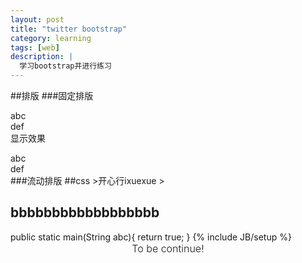 ```yaml
---
layout: post
title: "twitter bootstrap"
category: learning
tags: [web]
description: |
  学习bootstrap并进行练习
---
```


##排版
###固定排版
    <div class="row">
      <div class="span4">abc</div>
      <div class="span8">def</div>
    </div>
显示效果
<div class="row">
<div class="span4">abc</div>
<div class="span8">def</div>
</div>
###流动排版
##css
>开心行ixuexue
>
<h2>bbbbbbbbbbbbbbbbbb</h2>
    public static main(String abc){
        return true;
    }
{% include JB/setup %}




<div class="alert alert-block alert-warn form-inline" style="text-align:center; vertical-align:middle; font-size: 16px; font-weight:300;">To be continue!</div>
